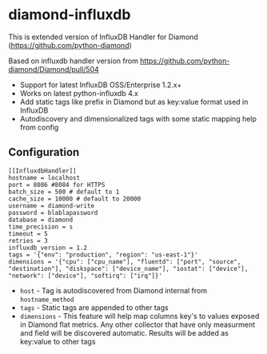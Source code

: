 # diamond-influxdb
This is extended version of InfluxDB Handler for Diamond (https://github.com/python-diamond)

Based on influxdb handler version from https://github.com/python-diamond/Diamond/pull/504

* Support for latest InfluxDB OSS/Enterprise 1.2.x+
* Works on latest python-influxdb 4.x
* Add static tags like prefix in Diamond but as key:value format used in InfluxDB
* Autodiscovery and dimensionalized tags with some static mapping help from config

## Configuration

```
[[InfluxdbHandler]]
hostname = localhost
port = 8086 #8084 for HTTPS
batch_size = 500 # default to 1
cache_size = 10000 # default to 20000
username = diamond-write
password = blablapassword
database = diamond
time_precision = s
timeout = 5
retries = 3
influxdb_version = 1.2
tags = '{"env": "production", "region": "us-east-1"}'
dimensions = '{"cpu": ["cpu_name"], "fluentd": ["port", "source", "destination"], "diskspace": ["device_name"], "iostat": ["device"], "network": ["device"], "softirq": ["irq"]}'
```

* ```host``` - Tag is autodiscovered from Diamond internal from ```hostname_method```
* ```tags``` - Static tags are appended to other tags
* ```dimensions``` - This feature will help map columns key's to values exposed in Diamond flat metrics. Any other collector that have only measurment and field will be discovered automatic. Results will be added as key:value to other tags
